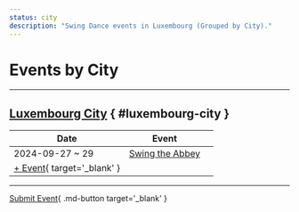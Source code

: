```yaml
---
status: city
description: "Swing Dance events in Luxembourg (Grouped by City)."
---
```


# Events by City

---

## <a id=luxembourg-city></a>[Luxembourg City](#luxembourg-city) { #luxembourg-city }

| Date | Event | |
| --- | --- | --- |
| 2024-09-27 ~ 29 | [Swing the Abbey](swing-the-abbey-2024.md) |  |
| [+ Event](https://github.com/swingdance/events/issues/new?assignees=&labels=add+event&projects=&template=02-add_entity.yml&title=%5B2025%2Flu%5D%20%3CName%3E&region=lu&province=Luxembourg%20City&city=Luxembourg%20City&org_id=&date_starts=2025-&date_ends=2025-){ target='_blank' }

---

[Submit Event](https://github.com/swingdance/events/issues/new?assignees=&labels=add+event&projects=&template=02-add_entity.yml&title=%5Blu%5D%20%3CName%3E&region=lu&province=&city=&org_id=2025){ .md-button target='_blank' }
